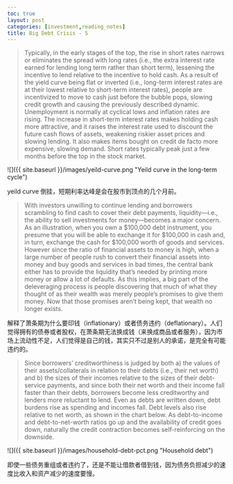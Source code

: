 ```yaml
---
toc: true
layout: post
categories: [investment,reading_notes]
title: Big Debt Crisis - 5
---
```

> Typically, in the early stages of the top, the rise in short rates narrows or eliminates the spread with long rates (i.e., the extra interest rate earned for lending long term rather than short term), lessening the incentive to lend relative to the incentive to hold cash. As a result of the yield curve being flat or inverted (i.e., long-term interest rates are at their lowest relative to short-term interest rates), people are incentivized to move to cash just before the bubble pops, slowing credit growth and causing the previously described dynamic.
> Unemployment is normally at cyclical lows and inflation rates are rising. The increase in short-term interest rates makes holding cash more attractive, and it raises the interest rate used to discount the future cash flows of assets, weakening riskier asset prices and slowing lending. It also makes items bought on credit de facto more expensive, slowing demand. Short rates typically peak just a few months before the top in the stock market.


![]({{ site.baseurl }}/images/yeild-curve.png "Yeild curve in the long-term cycle")

yeild curve 倒挂，短期利率达峰是会在股市到顶点的几个月前。

> With investors unwilling to continue lending and borrowers scrambling to find cash to cover their debt payments, liquidity—i.e., the ability to sell investments for money—becomes a major concern. As an illustration, when you own a $100,000 debt instrument, you presume that you will be able to exchange it for $100,000 in cash and, in turn, exchange the cash for $100,000 worth of goods and services. However since the ratio of financial assets to money is high, when a large number of people rush to convert their financial assets into money and buy goods and services in bad times, the central bank either has to provide the liquidity that’s needed by printing more money or allow a lot of defaults.
> As this implies, a big part of the deleveraging process is people discovering that much of what they thought of as their wealth was merely people’s promises to give them money. Now that those promises aren’t being kept, that wealth no longer exists.

解释了萧条期为什么要印钱（inflationary）或者债务违约（deflationary）。人们觉得拥有的债券或者股权，在萧条期无法换成钱（来换成商品或者服务），因为市场上流动性不足，人们觉得是自己的钱，其实只不过是别人的承诺，是完全有可能违约的。

> Since borrowers’ creditworthiness is judged by both a) the values of their assets/collaterals in relation to their debts (i.e., their net worth) and b) the sizes of their incomes relative to the sizes of their debt-service payments, and since both their net worth and their income fall faster than their debts, borrowers become less creditworthy and lenders more reluctant to lend.
> Even as debts are written down, debt burdens rise as spending and incomes fall. Debt levels also rise relative to net worth, as shown in the chart below. As debt-to-income and debt-to-net-worth ratios go up and the availability of credit goes down, naturally the credit contraction becomes self-reinforcing on the downside.

![]({{ site.baseurl }}/images/household-debt-pct.png "Household debt")

即使一些债务重组或者违约了，还是不能让借款者借到钱，因为债务负担减少的速度比收入和资产减少的速度要慢。

